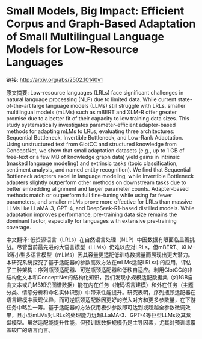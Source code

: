 # Small Models, Big Impact: Efficient Corpus and Graph-Based Adaptation of Small Multilingual Language Models for Low-Resource Languages

链接: http://arxiv.org/abs/2502.10140v1

原文摘要:
Low-resource languages (LRLs) face significant challenges in natural language
processing (NLP) due to limited data. While current state-of-the-art large
language models (LLMs) still struggle with LRLs, smaller multilingual models
(mLMs) such as mBERT and XLM-R offer greater promise due to a better fit of
their capacity to low training data sizes. This study systematically
investigates parameter-efficient adapter-based methods for adapting mLMs to
LRLs, evaluating three architectures: Sequential Bottleneck, Invertible
Bottleneck, and Low-Rank Adaptation. Using unstructured text from GlotCC and
structured knowledge from ConceptNet, we show that small adaptation datasets
(e.g., up to 1 GB of free-text or a few MB of knowledge graph data) yield gains
in intrinsic (masked language modeling) and extrinsic tasks (topic
classification, sentiment analysis, and named entity recognition). We find that
Sequential Bottleneck adapters excel in language modeling, while Invertible
Bottleneck adapters slightly outperform other methods on downstream tasks due
to better embedding alignment and larger parameter counts. Adapter-based
methods match or outperform full fine-tuning while using far fewer parameters,
and smaller mLMs prove more effective for LRLs than massive LLMs like LLaMA-3,
GPT-4, and DeepSeek-R1-based distilled models. While adaptation improves
performance, pre-training data size remains the dominant factor, especially for
languages with extensive pre-training coverage.

中文翻译:
低资源语言（LRLs）在自然语言处理（NLP）中因数据有限面临显著挑战。尽管当前最先进的大语言模型（LLMs）仍难以应对LRLs，但mBERT、XLM-R等小型多语言模型（mLMs）因其容量更适配低训练数据量而展现出更大潜力。本研究系统探究了基于适配器的参数高效方法在mLMs适配LRLs中的应用，评估了三种架构：序列瓶颈适配器、可逆瓶颈适配器和低秩自适应。利用GlotCC的非结构化文本和ConceptNet的结构化知识，我们发现小规模适配数据集（如1GB自由文本或几MB知识图谱数据）能在内在任务（掩码语言建模）和外在任务（主题分类、情感分析和命名实体识别）中带来性能提升。研究表明，序列瓶颈适配器在语言建模中表现优异，而可逆瓶颈适配器因更好的嵌入对齐和更多参数量，在下游任务中略胜一筹。基于适配器的方法仅用极少参数即可达到或超越全参数微调效果，且小型mLMs对LRLs的处理能力远超LLaMA-3、GPT-4等巨型LLMs及其蒸馏模型。虽然适配能提升性能，但预训练数据规模仍是主导因素，尤其对预训练覆盖较广的语言而言。
